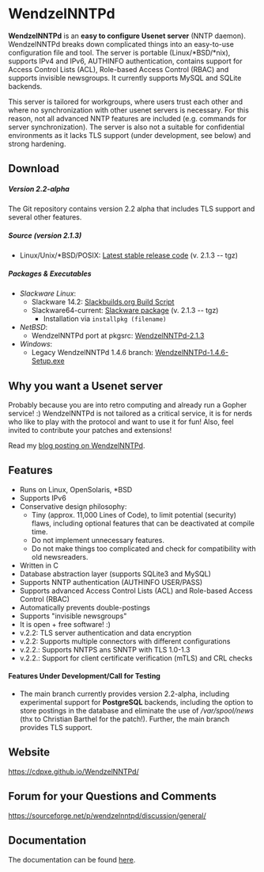 # WendzelNNTPd

**WendzelNNTPd** is an **easy to configure Usenet server** (NNTP daemon). WendzelNNTPd breaks down complicated things into an easy-to-use configuration file and tool. The server is portable (Linux/*BSD/*nix), supports IPv4 and IPv6, AUTHINFO authentication, contains support for Access Control Lists (ACL), Role-based Access Control (RBAC) and supports invisible newsgroups. It currently supports MySQL and SQLite backends.

This server is tailored for workgroups, where users trust each other and where no synchronization with other usenet servers is necessary. For this reason, not all advanced NNTP features are included (e.g. commands for server synchronization). The server is also not a suitable for confidential environments as it lacks TLS support (under development, see below) and strong hardening.

## Download

##### Version 2.2-alpha

The Git repository contains version 2.2 alpha that includes TLS support and several other features.

##### Source (version 2.1.3)
- Linux/Unix/*BSD/POSIX: [Latest stable release code](https://sourceforge.net/projects/wendzelnntpd/files/v2.1.3/) (v. 2.1.3 -- tgz)

##### Packages & Executables
- *Slackware Linux*: 
  - Slackware 14.2: [Slackbuilds.org Build Script](https://slackbuilds.org/repository/14.2/network/wendzelnntpd/)
  - Slackware64-current: [Slackware package](https://sourceforge.net/projects/wendzelnntpd/files/v2.1.3/slackware64-current-package/) (v. 2.1.3 -- tgz)
     - Installation via `installpkg (filename)`
- *NetBSD*:
  - WendzelNNTPd port at pkgsrc: [WendzelNNTPd-2.1.3](https://pkgsrc.se/wip/wendzelnntpd)
- *Windows*:
  - Legacy WendzelNNTPd 1.4.6 branch: [WendzelNNTPd-1.4.6-Setup.exe](https://sourceforge.net/projects/wendzelnntpd/files/wendzelnntpd/1.4.6/)

## Why you want a Usenet server

Probably because you are into retro computing and already run a Gopher service! :) WendzelNNTPd is not tailored as a critical service, it is for nerds who like to play with the protocol and want to use it for fun! Also, feel invited to contribute your patches and extensions!

Read my [blog posting on WendzelNNTPd](http://www.wendzel.de/misc/2021/01/04/new-release-usenet-server.html).

## Features

* Runs on Linux, OpenSolaris, *BSD
* Supports IPv6
* Conservative design philosophy:
   * Tiny (approx. 11,000 Lines of Code), to limit potential (security) flaws, including optional features that can be deactivated at compile time.
   * Do not implement unnecessary features.
   * Do not make things too complicated and check for compatibility with old newsreaders.
* Written in C
* Database abstraction layer (supports SQLite3 and MySQL)
* Supports NNTP authentication (AUTHINFO USER/PASS)
* Supports advanced Access Control Lists (ACL) and Role-based Access Control (RBAC)
* Automatically prevents double-postings
* Supports "invisible newsgroups"
* It is open + free software! :)
* v.2.2: TLS server authentication and data encryption
* v.2.2: Supports multiple connectors with different configurations
* v.2.2.: Supports NNTPS ans SNNTP with TLS 1.0-1.3
* v.2.2.: Support for client certificate verification (mTLS) and CRL checks

#### Features Under Development/Call for Testing

* The main branch currently provides version 2.2-alpha, including experimental support for **PostgreSQL** backends, including the option to store postings in the database and eliminate the use of */var/spool/news* (thx to Christian Barthel for the patch!). Further, the main branch provides TLS support.

## Website

https://cdpxe.github.io/WendzelNNTPd/

## Forum for your Questions and Comments

https://sourceforge.net/p/wendzelnntpd/discussion/general/

## Documentation

The documentation can be found [here](https://github.com/cdpxe/WendzelNNTPd/blob/master/docs/docs.pdf).
